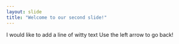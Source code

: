 ```yaml
---
layout: slide
title: "Welcome to our second slide!"
---
```

I would like to add a line of witty text
Use the left arrow to go back!

